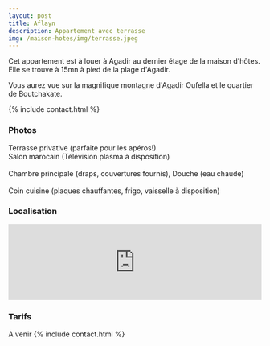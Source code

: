 ```yaml
---
layout: post
title: Aflayn 
description: Appartement avec terrasse
img: /maison-hotes/img/terrasse.jpeg
---
```


Cet appartement est à louer à Agadir au dernier étage de la maison d'hôtes. Elle se trouve à 15mn à pied de la plage d'Agadir. 

Vous aurez vue sur la magnifique montagne d'Agadir Oufella et le quartier de Boutchakate. 

{% include contact.html %}


<h3>Photos</h3>

<div class="img_row">
	<a href="{{ site.baseurl }}/img/terrasse.jpeg" target="_blank"><img class="col three" src="{{ site.baseurl }}/img/terrasse.jpeg" alt="" title="Terrasse"/></a>
</div>
<div class="col three caption">
Terrasse privative (parfaite pour les apéros!)
</div>

<div class="img_row">
	<a href="{{ site.baseurl }}/img/salon.jpeg" target="_blank"><img class="col three" src="{{ site.baseurl }}/img/salon.jpeg" alt="" title="salon"/></a>
</div>
<div class="col three caption">
Salon marocain (Télévision plasma à disposition)
</div>

<div class="img_row">
	<a href="{{ site.baseurl }}/img/chambre.jpeg" target="_blank"><img class="col two" src="{{ site.baseurl }}/img/chambre.jpeg" alt="" title="chambre"/></a>
	<a href="{{ site.baseurl }}/img/douche.jpeg" target="_blank"><img class="col one" src="{{ site.baseurl }}/img/douche.jpeg" alt="" title="douche"/></a>
</div>
<div class="col three caption">
	Chambre principale (draps, couvertures fournis), Douche (eau chaude)
</div>

<div class="img_row">
	<a href="{{ site.baseurl }}/img/frigo.jpeg" target="_blank"><img class="col one" src="{{ site.baseurl }}/img/frigo.jpeg" alt="" title="Frigo"/></a>
	<a href="{{ site.baseurl }}/img/cuisine.jpeg" target="_blank"><img class="col two" src="{{ site.baseurl }}/img/cuisine.jpeg" alt="" title="cuisine"/></a>
</div>
<div class="col three caption">
Coin cuisine (plaques chauffantes, frigo, vaisselle à disposition)
</div>


<h3>Localisation</h3>

<div>
<iframe src="https://www.google.com/maps/embed?pb=!1m18!1m12!1m3!1d3440.7682664427384!2d-9.594066784882516!3d30.414315981749198!2m3!1f0!2f0!3f0!3m2!1i1024!2i768!4f13.1!3m3!1m2!1s0xdb3b6f84a1a09cf%3A0x371e5e6fcbc646e9!2s15+Rue+d&#39;Oujda%2C+Agadir+80000%2C+Maroc!5e0!3m2!1sfr!2sfr!4v1557592325039!5m2!1sfr!2sfr" width="100%" frameborder="0" style="border:0" allowfullscreen></iframe>
</div>


<h3>Tarifs</h3>
A venir
{% include contact.html %}